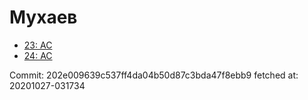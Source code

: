 # Мухаев
- [23: AC](23.md)
- [24: AC](24.md)

Commit: 202e009639c537ff4da04b50d87c3bda47f8ebb9
 fetched at: 20201027-031734
